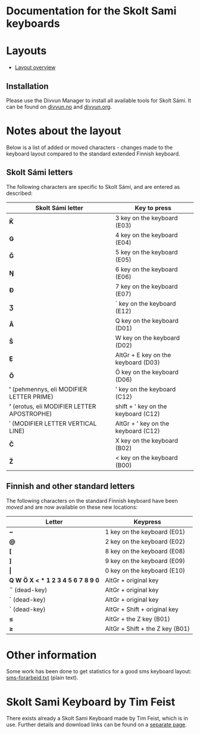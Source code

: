 # Documentation for the Skolt Sami keyboards


# Layouts

-   [Layout overview](layout.html)

## Installation

Please use the Divvun Manager to install all available tools for Skolt Sámi.
It can be found on [divvun.no](https://divvun.no) and [divvun.org](https://divvun.org).

# Notes about the layout

Below is a list of added or moved characters - changes made to the
keyboard layout compared to the standard extended Finnish keyboard.

## Skolt Sámi letters

The following characters are specific to Skolt Sámi, and are entered as
described:

Skolt Sámi letter | Key to press
----------------- | ------------
**Ǩ**                 | 3 key on the keyboard (E03)
**Ǥ**                 | 4 key on the keyboard (E04)
**Ǧ**                 | 5 key on the keyboard (E05)
**Ŋ**                 | 6 key on the keyboard (E06)
**Đ**                 | 7 key on the keyboard (E07)
**Ʒ**                 | ´ key on the keyboard (E12)
**Â**                 | Q key on the keyboard (D01)
**Š**                 | W key on the keyboard (D02)
**Ẹ**                 | AltGr + E key on the keyboard (D03)
**Õ**                 | Ö key on the keyboard (D06)
**ʹ** (pehmennys, eli MODIFIER LETTER PRIME)   | ' key on the keyboard (C12)
**ʼ** (erotus, eli MODIFIER LETTER APOSTROPHE) | shift + ' key on the keyboard (C12)
**ˈ** (MODIFIER LETTER VERTICAL LINE)          | AltGr + ' key on the keyboard (C12)
**Č**                 | X key on the keyboard (B02)
**Ž**                 | < key on the keyboard (B00)

## Finnish and other standard letters

The following characters on the standard Finnish keyboard have been
*moved* and are now available on these new locations:

Letter | Keypress
------ | --------
**\~**  | 1 key on the keyboard (E01)
 **@**  | 2 key on the keyboard (E02)
**\[**  | 8 key on the keyboard (E08)
**\]**  | 9 key on the keyboard (E09)
**\|**  | 0 key on the keyboard (E10)
**Q W Ö X < \* 1 2 3 4 5 6 7 8 9 0**  | AltGr + original key
**¨**  (dead-key) | AltGr + original key
**´**  (dead-key) | AltGr + original key
**\`** (dead-key) | AltGr + Shift + original key
**≤**             | AltGr + the Z key (B01)
**≥**             | AltGr + Shift + the Z key (B01)

# Other information

Some work has been done to get statistics for a good sms keyboard
layout: [sms-forarbeid.txt](sms-forarbeid.txt) (plain text).

# Skolt Sami Keyboard by Tim Feist

There exists already a Skolt Sami Keyboard made by Tim Feist, which is
in use. Further details and download links can be found on a [separate
page](SkoltSamiKeyboardByTimFeist.html).
